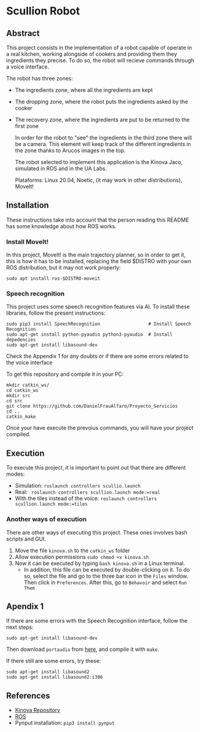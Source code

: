 # Scullion Robot

## Abstract
  This project consists in the implementation of a robot capable of operate in a real kitchen, working alongside of cookers and providing 
them they ingredients they precise. To do so, the robot will recieve commands through a voice interface. 

  The robot has three zones:
* The ingredients zone, where all the ingredients are kept
* The dropping zone, where the robot puts the ingredients asked by the cooker
* The recovery zone, where the ingredients are put to be returned to the first zone

  In order for the robot to "see" the ingredients in the third zone there will be a camera. This element will keep track of the different ingredients
in the zone thanks to Arucos images in the top.

  The robot selected to implement this application is the Kinova Jaco, simulated in ROS and in the UA Labs.
  
  Plataforms: Linux 20.04, Noetic, (it may work in other distributions), MoveIt!

## Installation
  These instructions take into account that the person reading this README has some knowledge about how ROS works.

### Install MoveIt!
  In this project, MoveIt! is the main trajectory planner, so in order to get it, this is how it has to be installed, replacing the field $DISTRO with your
  own ROS distribution, but it may not work properly:
  
  ```
sudo apt install ros-$DISTRO-moveit
  ```


### Speech recognition
  This project uses some speech recognition features via AI. To install these libraries, follow the present instructions:
  
  ```
sudo pip3 install SpeechRecognition                  # Install Speech Recognition
sudo apt-get install python-pyaudio python3-pyaudio  # Install depedencies
sudo apt-get install libasound-dev
  ```
  
  Check the Appendix 1 for any doubts or if there are some errors related to the voice interface
  
  To get this repository and compile it in your PC:

```
mkdir catkin_ws/
cd catkin_ws
mkdir src
cd src
git clone https://github.com/DanielFrauAlfaro/Proyecto_Servicios
cd ..
catkin_make
```

  Once your have execute the prevoius commands, you will have your project compiled.
  
## Execution
  To execute this project, it is important to point out that there are different modes:
  
* Simulation: ``` roslaunch controllers scullio.launch ```
* Real: ``` roslaunch controllers scullion.launch mode:=real```
* With the tiles instead of the voice: ``` roslaunch controllers scullion.launch mode:=tiles ```

### Another ways of execution
  There are other ways of executing this project. These ones involves bash scripts and GUI.

1. Move the file `kinova.sh` to the `catkin_ws` folder
2. Allow execution permissions `sudo chmod +x kinova.sh`
3. Now it can be executed by typing `bash kinova.sh` in a Linux terminal.
   - In addition, this file can be executed by double-clicking on it. To do so, select the file and go to the three bar icon in the `Files` window. Then click in `Preferences`. After this, go to `Behavoir` and select `Run Them`


## Apendix 1
  If there are some errors with the Speech Recognition interface, follow the next steps:
  
  ```
sudo apt-get install libasound-dev
  ```
  
  Then download `portaudio` from [here](http://files.portaudio.com/download.html), and compile it with `make`.
  
  If there still are some errors, try these:
  
  ```
sudo apt-get install libasound2
sudo apt-get install libasound2:i386
  ```


## References
* [Kinova Repository](https://github.com/Kinovarobotics/kinova-ros)
* [ROS](https://www.ros.org/)
* Pynput installation: ``` pip3 install pynput ```
